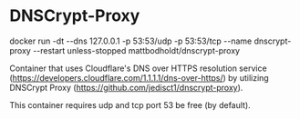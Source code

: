 # DNSCrypt-Proxy

docker run -dt --dns 127.0.0.1 -p 53:53/udp -p 53:53/tcp --name dnscrypt-proxy --restart unless-stopped mattbodholdt/dnscrypt-proxy

Container that uses Cloudflare's DNS over HTTPS resolution service (https://developers.cloudflare.com/1.1.1.1/dns-over-https/) by utilizing DNSCrypt Proxy (https://github.com/jedisct1/dnscrypt-proxy).

This container requires udp and tcp port 53 be free (by default).
